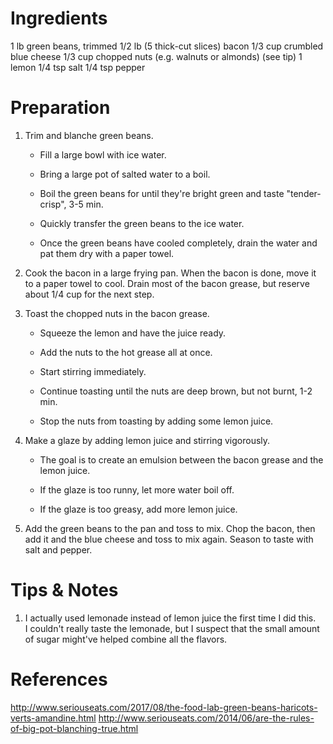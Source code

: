 Ingredients
===========
1 lb green beans, trimmed
1/2 lb (5 thick-cut slices) bacon
1/3 cup crumbled blue cheese
1/3 cup chopped nuts (e.g. walnuts or almonds) (see tip)
1 lemon
1/4 tsp salt
1/4 tsp pepper

Preparation
===========
1. Trim and blanche green beans.

    - Fill a large bowl with ice water.

    - Bring a large pot of salted water to a boil.

    - Boil the green beans for until they're bright green and taste 
      "tender-crisp", 3-5 min.

    - Quickly transfer the green beans to the ice water.

    - Once the green beans have cooled completely, drain the water and pat them 
      dry with a paper towel.

2. Cook the bacon in a large frying pan.  When the bacon is done, move it to a 
   paper towel to cool.  Drain most of the bacon grease, but reserve about 1/4 
   cup for the next step.

3. Toast the chopped nuts in the bacon grease.

    - Squeeze the lemon and have the juice ready.

    - Add the nuts to the hot grease all at once.

    - Start stirring immediately.

    - Continue toasting until the nuts are deep brown, but not burnt, 1-2 min.

    - Stop the nuts from toasting by adding some lemon juice.

4. Make a glaze by adding lemon juice and stirring vigorously.

    - The goal is to create an emulsion between the bacon grease and the lemon 
      juice.

    - If the glaze is too runny, let more water boil off.

    - If the glaze is too greasy, add more lemon juice.

5. Add the green beans to the pan and toss to mix.  Chop the bacon, then add it 
   and the blue cheese and toss to mix again.  Season to taste with salt and 
   pepper.

Tips & Notes
============
1. I actually used lemonade instead of lemon juice the first time I did this.  
   I couldn't really taste the lemonade, but I suspect that the small amount of 
   sugar might've helped combine all the flavors.

References
==========
http://www.seriouseats.com/2017/08/the-food-lab-green-beans-haricots-verts-amandine.html
http://www.seriouseats.com/2014/06/are-the-rules-of-big-pot-blanching-true.html
